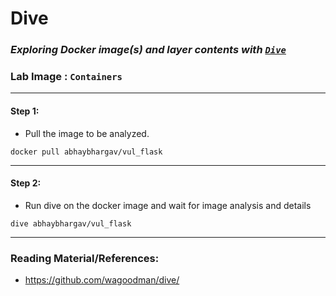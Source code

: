# **Dive**

### *Exploring Docker image(s) and layer contents with [`Dive`](https://github.com/wagoodman/dive/)*

### **Lab Image : `Containers`**

---

#### Step 1:

* Pull the image to be analyzed. 

```commandline
docker pull abhaybhargav/vul_flask
```

---

#### Step 2:

* Run dive on the docker image and wait for image analysis and details

```commandline
dive abhaybhargav/vul_flask
```

---

### Reading Material/References:

* https://github.com/wagoodman/dive/